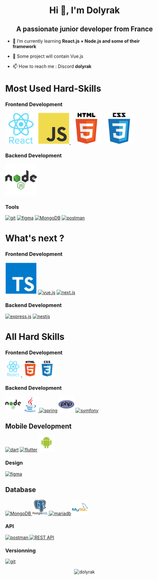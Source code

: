 <h1 align="center">Hi 👋, I'm Dolyrak</h1>
<h2 align="center">A passionate junior developer from France</h2>

- 🌱 I’m currently learning **React.js + Node.js and some of their framework**
- 🌱 Some project will contain Vue.js

- 📫 How to reach me : Discord **dolyrak**

<h1 align="left">Most Used Hard-Skills</h1>
<h3 align="left">Frontend Development</h3>
<p align="left">
<a href="https://reactjs.org/" target="_blank" rel="noreferrer"> <img src="https://raw.githubusercontent.com/devicons/devicon/master/icons/react/react-original-wordmark.svg" alt="react" width="100" height="100"/></a>
<a href="https://developer.mozilla.org/en-US/docs/Web/JavaScript" target="_blank" rel="noreferrer"> <img src="https://raw.githubusercontent.com/devicons/devicon/master/icons/javascript/javascript-original.svg" alt="javascript" width="100" height="100"/> </a>
<a href="https://www.w3.org/html/" target="_blank" rel="noreferrer"> <img src="https://raw.githubusercontent.com/devicons/devicon/master/icons/html5/html5-original-wordmark.svg" alt="html5" width="100" height="100"/></a>
<a href="https://www.w3schools.com/css/" target="_blank" rel="noreferrer"> <img src="https://raw.githubusercontent.com/devicons/devicon/master/icons/css3/css3-original-wordmark.svg" alt="css3" width="100" height="100"/></a>
</p>

<h3 align="left">Backend Development</h3>
<p align="left">
<a href="https://nodejs.org/en" target="_blank" rel="noreferrer"> <img src="https://raw.githubusercontent.com/devicons/devicon/master/icons/nodejs/nodejs-original-wordmark.svg" alt="node.js" width="100" height="100"/></a>
</p>

<h3 align="left">Tools</h3>
<p align="left">
<a href="https://git-scm.com/" target="_blank" rel="noreferrer"> <img src="https://www.vectorlogo.zone/logos/git-scm/git-scm-icon.svg" alt="git" width="100" height="100"/></a>
<a href="https://www.figma.com/" target="_blank" rel="noreferrer"> <img src="https://www.vectorlogo.zone/logos/figma/figma-icon.svg" alt="figma" width="100" height="100"/></a> 
<a href="https://www.mongodb.com/fr-fr" target="_blank" rel="noreferrer"> <img src="https://encrypted-tbn0.gstatic.com/images?q=tbn:ANd9GcT2ZYtHv2OLXmthRPbkmENZRXuqBVDwlsrZ1A&s" alt="MongoDB" width="100" height="100"/></a>
<a href="https://postman.com" target="_blank" rel="noreferrer"> <img src="https://www.vectorlogo.zone/logos/getpostman/getpostman-icon.svg" alt="postman" width="100" height="100"/></a>
</p>

<h1 align="left">What's next ?</h1>
<h3 align="left">Frontend Development</h3>
<p align="left">
<a href="https://www.typescriptlang.org/" target="_blank" rel="noreferrer"> <img src="https://raw.githubusercontent.com/devicons/devicon/master/icons/typescript/typescript-original.svg" alt="typescript" width="100" height="100"/></a>
<a href="https://vuejs.org/" target="_blank" rel="noreferrer"> <img src = "https://static-00.iconduck.com/assets.00/vuejs-original-wordmark-icon-1736x2048-4z2z3y92.png" alt="vue.js" width="100" height="100"/></a>
<a href="https://nextjs.org/" target="_blank"> <img src="https://www.svgrepo.com/show/354112/nextjs.svg" alt="next.js" width="100" height="100"/></a>
</p>
<h3 align="left">Backend Development</h3>
<p align="left">
<a href="https://expressjs.com/fr/" target="_blank" rel="noreferrer"> <img src="https://upload.wikimedia.org/wikipedia/commons/6/64/Expressjs.png" alt="express.js" width="200" height="100"/></a>
<a href="https://nestjs.com/fr/" target="_blank" rel="noreferrer"> <img src="https://upload.wikimedia.org/wikipedia/commons/thumb/a/a8/NestJS.svg/2120px-NestJS.svg.png" alt="nestjs" width="100" height="100"/></a>
</p>

<h1 align"left">All Hard Skills</h1>
<h3 align="left">Frontend Development</h3>
<p align="left">
<a href="https://reactjs.org/" target="_blank" rel="noreferrer"> <img src="https://raw.githubusercontent.com/devicons/devicon/master/icons/react/react-original-wordmark.svg" alt="react" width="50" height="50"/> </a>
<a href="https://www.w3.org/html/" target="_blank" rel="noreferrer"> <img src="https://raw.githubusercontent.com/devicons/devicon/master/icons/html5/html5-original-wordmark.svg" alt="html5" width="50" height="50"/></a>
<a href="https://www.w3schools.com/css/" target="_blank" rel="noreferrer"> <img src="https://raw.githubusercontent.com/devicons/devicon/master/icons/css3/css3-original-wordmark.svg" alt="css3" width="50" height="50"/></a>
</p>

<h3 align="left">Backend Development</h3>
<p align="left">
<a href="https://nodejs.org" target="_blank" rel="noreferrer"> <img src="https://raw.githubusercontent.com/devicons/devicon/master/icons/nodejs/nodejs-original-wordmark.svg" alt="nodejs" width="50" height="50"/></a>
<a href="https://www.java.com" target="_blank" rel="noreferrer"> <img src="https://raw.githubusercontent.com/devicons/devicon/master/icons/java/java-original.svg" alt="java" width="50" height="50"/> </a>
<a href="https://spring.io/" target="_blank" rel="noreferrer"> <img src="https://www.vectorlogo.zone/logos/springio/springio-icon.svg" alt="spring" width="50" height="50"/></a>
<a href="https://www.php.net" target="_blank" rel="noreferrer"> <img src="https://raw.githubusercontent.com/devicons/devicon/master/icons/php/php-original.svg" alt="php" width="50" height="50"/></a>
<a href="https://symfony.com" target="_blank" rel="noreferrer"> <img src="https://symfony.com/logos/symfony_black_03.svg" alt="symfony" width="50" height="50"/></a>
</p>

<h2 align="left">Mobile Development</h2>
<p align="left">
<a href="https://dart.dev" target="_blank" rel="noreferrer"> <img src="https://www.vectorlogo.zone/logos/dartlang/dartlang-icon.svg" alt="dart" width="50" height="50"/></a>
<a href="https://flutter.dev" target="_blank" rel="noreferrer"> <img src="https://www.vectorlogo.zone/logos/flutterio/flutterio-icon.svg" alt="flutter" width="50" height="50"/></a>
<a href="https://developer.android.com" target="_blank" rel="noreferrer"><img src="https://raw.githubusercontent.com/devicons/devicon/master/icons/android/android-original-wordmark.svg" alt="android" width="50" height="50"/></a>
</p>

<h3 align="left">Design</h3>
<p align="left">
<a href="https://www.figma.com/" target="_blank" rel="noreferrer"> <img src="https://www.vectorlogo.zone/logos/figma/figma-icon.svg" alt="figma" width="50" height="50"/></a>
</p>

<h2 align="left">Database</h2>
<p align="left">
<a href="https://www.mongodb.com/fr-fr" target="_blank" rel="noreferrer"> <img src="https://encrypted-tbn0.gstatic.com/images?q=tbn:ANd9GcT2ZYtHv2OLXmthRPbkmENZRXuqBVDwlsrZ1A&s" alt="MongoDB" width="50" height="50"/> </a>
<a href="https://www.postgresql.org" target="_blank" rel="noreferrer"> <img src="https://raw.githubusercontent.com/devicons/devicon/master/icons/postgresql/postgresql-original-wordmark.svg" alt="postgresql" width="50" height="50"/> </a>
<a href="https://mariadb.org/" target="_blank" rel="noreferrer"> <img src="https://www.vectorlogo.zone/logos/mariadb/mariadb-icon.svg" alt="mariadb" width="50" height="50"/></a>
<a href="https://www.mysql.com/" target="_blank" rel="noreferrer"> <img src="https://raw.githubusercontent.com/devicons/devicon/master/icons/mysql/mysql-original-wordmark.svg" alt="mysql" width="50" height="50"/></a>
</p>

<h3 align="left">API</h3>
<p align="left">
<a href="https://postman.com" target="_blank" rel="noreferrer"> <img src="https://www.vectorlogo.zone/logos/getpostman/getpostman-icon.svg" alt="postman" width="50" height="50"/> </a>
 <a href="https://www.ibm.com/fr-fr/topics/rest-apis"> <img src="https://media.licdn.com/dms/image/D4D12AQEeNNHq05k7MA/article-cover_image-shrink_720_1280/0/1687786979245?e=2147483647&v=beta&t=AVc2G-hvHNjTMklQtEt6qlby2l79Bf5dBBkUB5DBRe0" alt="REST API" width="50" height="50"/> </a>
</p>

<h3 align="left">Versionning</h3>
<p align="left">
<a href="https://git-scm.com/" target="_blank" rel="noreferrer"> <img src="https://www.vectorlogo.zone/logos/git-scm/git-scm-icon.svg" alt="git" width="50" height="50"/> </a>
</p>

<p align="center"><img align="center" src="https://github-readme-stats.vercel.app/api/top-langs?username=dolyrak&show_icons=true&theme=dark&locale=en" alt="dolyrak" />
